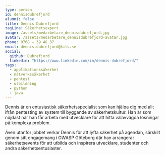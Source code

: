 ```yaml
---
type: person
id: dennisdubrefjord
alumni: false
title: Dennis Dubrefjord
tagLine: Säkerhetsexpert
image: /assets/medarbetare_dennisdubrefjord.jpg
avatar: /assets/medarbetare_dennisdubrefjord-avatar.jpg
phone: 0768 – 39 48 37
email: dennis.dubrefjord@kits.se
social:
  github: Dubrefjord
  linkedin: "https://www.linkedin.com/in/dennis-dubrefjord/"
tags:
  - applikationssäkerhet
  - nätverkssäkerhet
  - pentest
  - utbildning
  - python
  - java
---
```


Dennis är en entusiastisk säkerhetsspecialist som kan hjälpa dig med allt ifrån pentesting av system till byggande av säkerhetskultur. Han är som nöjdast när han får arbeta med utvecklare för att hitta välavvägda lösningar på komplexa problem.

Även utanför jobbet verkar Dennis för att lyfta säkerhet på agendan, särskilt genom sitt engagemang i OWASP Göteborg där han arrangerar säkerhetsevents för att utbilda och inspirera utvecklare, studenter och andra säkerhetsentusiaster.
